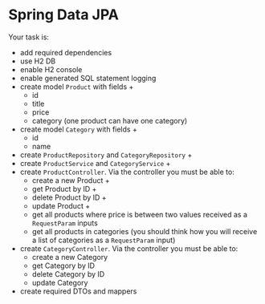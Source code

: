 # Spring Data JPA

Your task is:
- add required dependencies
- use H2 DB
- enable H2 console
- enable generated SQL statement logging
- create model `Product` with fields +
    - id
    - title
    - price
    - category (one product can have one category)
- create model `Category` with fields +
    - id
    - name
- create `ProductRepository` and `CategoryRepository` +
- create `ProductService` and `CategoryService` +
- create `ProductController`. Via the controller you must be able to:
    - create a new Product +
    - get Product by ID +
    - delete Product by ID +
    - update Product +
    - get all products where price is between two values received as a `RequestParam` inputs
    - get all products in categories 
        (you should think how you will receive a list of categories as a `RequestParam` input)
- create `CategoryController`. Via the controller you must be able to:
    - create a new Category
    - get Category by ID
    - delete Category by ID
    - update Category
- create required DTOs and mappers
